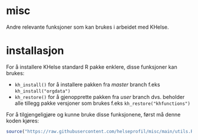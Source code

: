 # misc
Andre relevante funksjoner som kan brukes i arbeidet med KHelse.

# installasjon
For å installere KHelse standard R pakke enklere, disse funksjoner kan brukes:

- `kh_install()` for å installere pakken fra *master* branch f.eks `kh_install("orgdata")`
- `kh_restore()` for å gjenopprette pakken fra *user* branch dvs. beholder alle
  tillegg pakke versjoner som brukes f.eks `kh_restore("khfunctions")`
  
For å tilgjengeligjøre og kunne bruke disse funksjonene, først må denne koden kjøres:

``` R
source("https://raw.githubusercontent.com/helseprofil/misc/main/utils.R")
```
